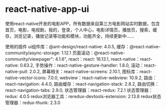 # react-native-app-ui
使用react-native开发的电影APP，所有数据来自第三方电影网站实时数据，包含首页，电影，电视剧，我的，登录，个人中心，电影详情页，播放页，搜索，缓存，浏览记录，播放记录等功能和模块，功能齐全，持续更新中......

使用的插件
ui组件库：@ant-design/react-native: 4.0.5,
缓存：@react-native-community/async-storage: 1.12.1
页面滚动：@react-native-community/viewpager": 4.1.6",
react：react: 16.13.1,
react-native：react-native: 0.63.2,
手势操作：react-native-gesture-handler: 1.8.0,
滚动：react-native-pull: 2.0.2,
屏幕相关：react-native-screens: 2.10.1,
图标库：react-native-vector-icons: 7.0.0,
webview：react-native-webview: 10.9.2,
路由：react-navigation: 4.4.0,
路由缓存：react-navigation-stack: 2.8.2,
路由切换：react-navigation-tabs: 2.9.0,
状态管理器：react-redux: 7.2.1
状态管理器：redux: 4.0.5
redux浏览器工具：reredux-devtools-extension: 2.13.8
redux状态管理器：redux-thunk: 2.3.0
